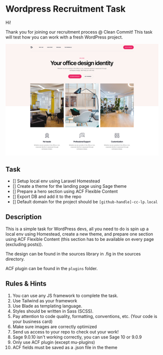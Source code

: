 # Wordpress Recruitment Task

Hi!

Thank you for joining our recruitment process @ Clean Commit! This task will test how you can work with a fresh WordPress project.

![Wordpress](images/cover.jpg)

## Task

- [] Setup local env using Laravel Homestead
- [] Create a theme for the landing page using Sage theme
- [] Prepare a hero section using ACF Flexible Content
- [] Export DB and add it to the repo
- [] Default domain for the project should be `[github-handle]-cc-lp.local`

## Description

This is a simple task for WordPress devs, all you need to do is spin up a local env using Homestead, create a new theme, and prepare one section using ACF Flexible Content (this section has to be available on every page (excluding posts)).

The design can be found in the sources library in .fig in the sources directory.

ACF plugin can be found in the `plugins` folder.

## Rules & Hints

1. You can use any JS framework to complete the task.
2. Use Tailwind as your framework
3. Use Blade as templating language.
4. Styles should be written in Sass (SCSS).
5. Pay attention to code quality, formatting, conventions, etc. (Your code is your business card)
6. Make sure images are correctly optimized
7. Send us access to your repo to check out your work!
8. Sage 9.0.10 isn't working correctly, you can use Sage 10 or 9.0.9
9. Only use ACF plugin (except mu-plugins)
10. ACF fields must be saved as a .json file in the theme
